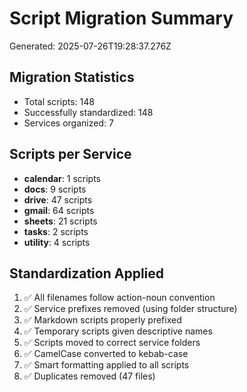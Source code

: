 # Script Migration Summary

Generated: 2025-07-26T19:28:37.276Z

## Migration Statistics

- Total scripts: 148
- Successfully standardized: 148
- Services organized: 7

## Scripts per Service

- **calendar**: 1 scripts
- **docs**: 9 scripts
- **drive**: 47 scripts
- **gmail**: 64 scripts
- **sheets**: 21 scripts
- **tasks**: 2 scripts
- **utility**: 4 scripts

## Standardization Applied

1. ✅ All filenames follow action-noun convention
2. ✅ Service prefixes removed (using folder structure)
3. ✅ Markdown scripts properly prefixed
4. ✅ Temporary scripts given descriptive names
5. ✅ Scripts moved to correct service folders
6. ✅ CamelCase converted to kebab-case
7. ✅ Smart formatting applied to all scripts
8. ✅ Duplicates removed (47 files)

